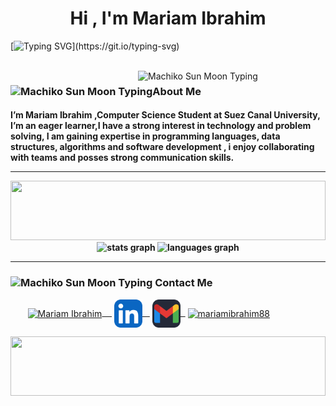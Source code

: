 <h1 align="center"> <!-- <img src="https://raw.githubusercontent.com/MartinHeinz/MartinHeinz/master/wave.gif" width="25px"> --> Hi , I'm Mariam Ibrahim </h1>

[![Typing SVG](https://readme-typing-svg.herokuapp.com?size=18&color=FF69B4&lines=Computer+Science+student;)](https://git.io/typing-svg)

<br/>


<img align="right" width="300" src="https://media.tenor.com/m1RhIkr2usoAAAAi/machiko-sun.gif" alt="Machiko Sun Moon Typing">



<h3><img  width="50" src="https://media.tenor.com/Ry6iWcvWdrYAAAAi/excited.gif" alt="Machiko Sun Moon Typing">About Me</h3> 
<h4>I’m Mariam Ibrahim ,Computer Science Student at Suez Canal University, I’m an eager learner,I have a strong interest in technology and problem solving, I am gaining expertise in programming languages, data structures, algorithms and software development , i enjoy collaborating with teams and posses strong communication skills.
<hr> 
	
<!-- 📫 How to reach me :    [![Gmail](https://img.shields.io/badge/-Gmail-c14438?Gmail&logoColor=white&link=mailto:mariamibrahimmi4142726@gmail.com)](mailto:mariamibrahimmi4142726@gmail.com) -->



	




<!--
<h3 align="left"> 🛠 Languages and Tools:</h3>
<p align="left"> <a href="https://www.cprogramming.com/" target="_blank" rel="noreferrer"> <img src="https://raw.githubusercontent.com/devicons/devicon/master/icons/c/c-original.svg" alt="c" width="40" height="40"/> </a> <a href="https://www.w3schools.com/cpp/" target="_blank" rel="noreferrer"> <img src="https://raw.githubusercontent.com/devicons/devicon/master/icons/cplusplus/cplusplus-original.svg" alt="cplusplus" width="40" height="40"/> </a>  <a href="https://dart.dev" target="_blank" rel="noreferrer"> <img src="https://www.vectorlogo.zone/logos/dartlang/dartlang-icon.svg" alt="dart" width="40" height="40"/> </a> <a href="https://www.figma.com/" target="_blank" rel="noreferrer"> <img src="https://www.vectorlogo.zone/logos/figma/figma-icon.svg" alt="figma" width="40" height="40"/> </a> <a href="https://flutter.dev" target="_blank" rel="noreferrer"> <img src="https://www.vectorlogo.zone/logos/flutterio/flutterio-icon.svg" alt="flutter" width="40" height="40"/> </a> <a href="https://www.w3.org/html/" target="_blank" rel="noreferrer"> <img src="https://raw.githubusercontent.com/devicons/devicon/master/icons/html5/html5-original-wordmark.svg" alt="html5" width="40" height="40"/> </a> <a href="https://www.java.com" target="_blank" rel="noreferrer"> <img src="https://raw.githubusercontent.com/devicons/devicon/master/icons/java/java-original.svg" alt="java" width="40" height="40"/> </a> <a href="https://www.python.org" target="_blank" rel="noreferrer"> <img src="https://raw.githubusercontent.com/devicons/devicon/master/icons/python/python-original.svg" alt="python" width="40" height="40"/> </a>  
<a href="https://user-images.githubusercontent.com/25181517/192108372-f71d70ac-7ae6-4c0d-8395-51d8870c2ef0.png" target="_blank" rel="noreferrer"> <img src="https://user-images.githubusercontent.com/25181517/192108372-f71d70ac-7ae6-4c0d-8395-51d8870c2ef0.png" alt="c" width="40" height="40"/> </a>
<a href="https://user-images.githubusercontent.com/25181517/192108895-20dc3343-43e3-4a54-a90e-13a4abbc57b9.png" target="_blank" rel="noreferrer"> <img src="https://user-images.githubusercontent.com/25181517/192108895-20dc3343-43e3-4a54-a90e-13a4abbc57b9.png" alt="c" width="40" height="40"/> </a>
<a href="https://user-images.githubusercontent.com/25181517/192108891-d86b6220-e232-423a-bf5f-90903e6887c3.png" target="_blank" rel="noreferrer"> <img src="https://user-images.githubusercontent.com/25181517/192108891-d86b6220-e232-423a-bf5f-90903e6887c3.png" alt="c" width="40" height="40"/> </a>
<a href="https://user-images.githubusercontent.com/25181517/192108374-8da61ba1-99ec-41d7-80b8-fb2f7c0a4948.png" target="_blank" rel="noreferrer"> <img src="https://user-images.githubusercontent.com/25181517/192108374-8da61ba1-99ec-41d7-80b8-fb2f7c0a4948.png" alt="c" width="40" height="40"/> </a>	
<a href="https://user-images.githubusercontent.com/25181517/185062810-7ee0c3d2-17f2-4a98-9d8a-a9576947692b.png" target="_blank" rel="noreferrer"> <img src="https://user-images.githubusercontent.com/25181517/185062810-7ee0c3d2-17f2-4a98-9d8a-a9576947692b.png" alt="c" width="40" height="40"/> </a>

-->



</p>
 
 <img src="https://github.com/Govindv7555/Govindv7555/blob/main/49e76e0596857673c5c80c85b84394c1.gif" width=100% height=95px>


<div align="center">
  <img src="https://github-readme-stats.vercel.app/api?username=Mariamibrahim88&hide_title=false&hide_rank=false&show_icons=true&include_all_commits=true&count_private=true&disable_animations=false&theme=dracula&locale=en&hide_border=false" height="150" alt="stats graph"  />
  <img src="https://github-readme-stats.vercel.app/api/top-langs?username=Mariamibrahim88&locale=en&hide_title=false&layout=compact&card_width=320&langs_count=5&theme=dracula&hide_border=false" height="150" alt="languages graph"  />
</div>

<hr>

<h3><img width="50" src="https://media.tenor.com/LTqqoUuQqaUAAAAi/tkthao219-quby.gif" alt="Machiko Sun Moon Typing"> Contact Me</h3>


<p align="left">
&nbsp;&nbsp;&nbsp;
&nbsp;&nbsp;&nbsp;<a href="https://www.facebook.com/profile.php?id=100010146062292&mibextid=LQQJ4d" target="blank"><img align="center" src="https://raw.githubusercontent.com/rahuldkjain/github-profile-readme-generator/master/src/images/icons/Social/facebook.svg" alt="Mariam Ibrahim" width="40" height="40"/>
&nbsp;&nbsp;&nbsp;</a>		
<a href="http://linkedin.com/in/mariam-ibrahim-642892251" target="blank"><img align="center" src="https://raw.githubusercontent.com/tandpfun/skill-icons/65dea6c4eaca7da319e552c09f4cf5a9a8dab2c8/icons/LinkedIn.svg" alt="mariam-ibrahim"  width="45" height="45" />&nbsp;&nbsp;&nbsp;</a>
<a href="mailto:mariamibrahimmi4142726@gmail.com"><img align="center" src="https://raw.githubusercontent.com/tandpfun/skill-icons/65dea6c4eaca7da319e552c09f4cf5a9a8dab2c8/icons/Gmail-Dark.svg" alt="Gmail" height="45" width="45" />  &nbsp;</a> 
<!-- 	<a href="https://skillicons.dev">
    <img src="https://skillicons.dev/icons?i=git,kubernetes,docker,c,vim" />
  </a> -->
<a href="https://codeforces.com/profile/mariamibrahim88" target="blank"><img align="center" src="https://raw.githubusercontent.com/rahuldkjain/github-profile-readme-generator/master/src/images/icons/Social/codeforces.svg" alt="mariamibrahim88" width="50" height="50" /> </a>




	

</p>





<!-- ### 🔗 Links
[![FaceBook](https://img.shields.io/badge/FaceBook-385490?style=for-the-badge&logo=FaceBook&logoColor=white)](https://www.facebook.com/DevAmr74/)
[![linkedin](https://img.shields.io/badge/linkedin-0a66c2?style=for-the-badge&logo=linkedin&logoColor=white)](http://linkedin.com/in/mariam-ibrahim-642892251)
<a href="mailto:mariamibrahimmi4142726@gmail.com><img  src="https://img.shields.io/badge/Gmail-D14836?style=for-the-badge&logo=gmail&logoColor=white"></a> -->

 <img src="https://github.com/Govindv7555/Govindv7555/blob/main/49e76e0596857673c5c80c85b84394c1.gif" width=100% height=95px>




 

###







###

<!-- ### Stats

[![Top Langs](https://github-readme-stats.vercel.app/api/top-langs/?username=
Mariamibrahim88
&layout=compact)](https://github.com/anuraghazra/github-readme-stats)

---

<br/>


